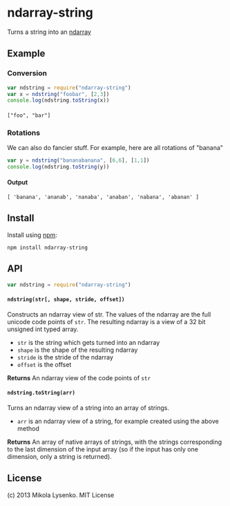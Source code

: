 ndarray-string
==============
Turns a string into an [ndarray](https://github.com/mikolalysenko/ndarray)

## Example
### Conversion
```javascript
var ndstring = require("ndarray-string")
var x = ndstring("foobar", [2,3])
console.log(ndstring.toString(x))
```
####
```
["foo", "bar"]
```
### Rotations
We can also do fancier stuff.  For example, here are all rotations of "banana"
```javascript
var y = ndstring("bananabanana", [6,6], [1,1])
console.log(ndstring.toString(y))
```
#### Output
```
[ 'banana', 'ananab', 'nanaba', 'anaban', 'nabana', 'abanan' ]
```

## Install
Install using [npm](https://www.npmjs.com/):

    npm install ndarray-string
    
## API

```javascript
var ndstring = require("ndarray-string")
```

#### `ndstring(str[, shape, stride, offset])`
Constructs an ndarray view of str.  The values of the ndarray are the full unicode code points of `str`.  The resulting ndarray is a view of a 32 bit unsigned int typed array.

* `str` is the string which gets turned into an ndarray
* `shape` is the shape of the resulting ndarray
* `stride` is the stride of the ndarray
* `offset` is the offset

**Returns** An ndarray view of the code points of `str`

#### `ndstring.toString(arr)`
Turns an ndarray view of a string into an array of strings.

* `arr` is an ndarray view of a string, for example created using the above method

**Returns** An array of native arrays of strings, with the strings corresponding to the last dimension of the input array (so if the input has only one dimension, only a string is returned).

## License
(c) 2013 Mikola Lysenko. MIT License